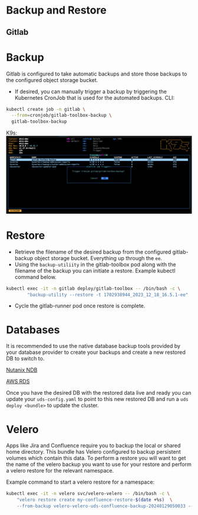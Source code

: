 # Backup and Restore

## Gitlab
# Backup
Gitlab is configured to take automatic backups and store those backups to the configured object storage bucket.

- If desired, you can manually trigger a backup by triggering the Kubernetes CronJob that is used for the automated backups.
CLI:
```bash
kubectl create job -n gitlab \
  --from=cronjob/gitlab-toolbox-backup \
  gitlab-toolbox-backup
```

K9s:
![Gitlab Backup Cron Trigger](screenshots/gitlab-k9s-backup-cron.png)

# Restore
- Retrieve the filename of the desired backup from the configured gitlab-backup object storage bucket. Everything up through the `ee`.
- Using the `backup-utiliity` in the gitlab-toolbox pod along with the filename of the backup you can initiate a restore. Example kubectl command below.
```bash
kubectl exec -it -n gitlab deploy/gitlab-toolbox -- /bin/bash -c \
        "backup-utility --restore -t 1702938944_2023_12_18_16.5.1-ee"
```
- Cycle the gitlab-runner pod once restore is complete.

# Databases
It is recommended to use the native database backup tools provided by your database provider to create your backups and create a new restored DB to switch to.

[Nutanix NDB](https://portal.nutanix.com/page/documents/solutions/details?targetId=BP-2061-PostgreSQL-on-Nutanix:BP-2061-PostgreSQL-on-Nutanix)

[AWS RDS](https://docs.aws.amazon.com/AmazonRDS/latest/UserGuide/CHAP_CommonTasks.BackupRestore.html)

Once you have the desired DB with the restored data live and ready you can update your `uds-config.yaml` to point to this new restored DB and run a `uds deploy <bundle>` to update the cluster.

# Velero
Apps like Jira and Confluence require you to backup the local or shared home directory. This bundle has Velero configured to backup persistent volumes which contain this data. To perform a restore you will want to get the name of the velero backup you want to use for your restore and perform a velero restore for the relevant namespace.

Example command to start a velero restore for a namespace:
```bash
kubectl exec -it -n velero svc/velero-velero -- /bin/bash -c \
    "velero restore create my-confluence-restore-$(date +%s)  \
    --from-backup velero-velero-uds-confluence-backup-20240129050033 --include-namespaces confluence --wait"
```



